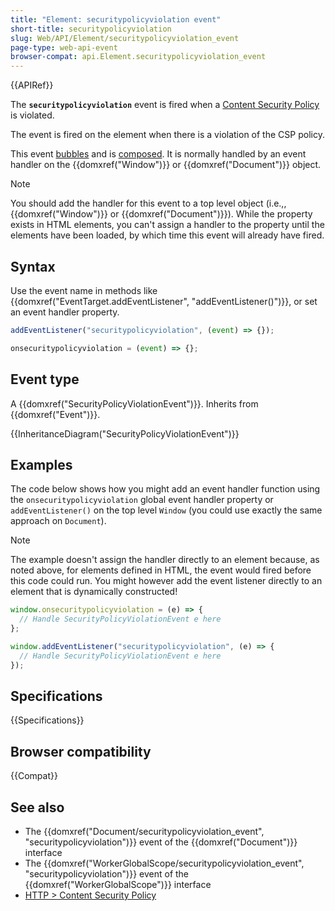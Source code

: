 ```yaml
---
title: "Element: securitypolicyviolation event"
short-title: securitypolicyviolation
slug: Web/API/Element/securitypolicyviolation_event
page-type: web-api-event
browser-compat: api.Element.securitypolicyviolation_event
---
```


{{APIRef}}

The **`securitypolicyviolation`** event is fired when a [Content Security Policy](/en-US/docs/Web/HTTP/Guides/CSP) is violated.

The event is fired on the element when there is a violation of the CSP policy.

This event [bubbles](/en-US/docs/Learn_web_development/Core/Scripting/Event_bubbling) and is [composed](/en-US/docs/Web/API/Event/composed).
It is normally handled by an event handler on the {{domxref("Window")}} or {{domxref("Document")}} object.

> [!NOTE]
> You should add the handler for this event to a top level object (i.e.,, {{domxref("Window")}} or {{domxref("Document")}}).
> While the property exists in HTML elements, you can't assign a handler to the property until the elements have been loaded, by which time this event will already have fired.

## Syntax

Use the event name in methods like {{domxref("EventTarget.addEventListener", "addEventListener()")}}, or set an event handler property.

```js
addEventListener("securitypolicyviolation", (event) => {});

onsecuritypolicyviolation = (event) => {};
```

## Event type

A {{domxref("SecurityPolicyViolationEvent")}}. Inherits from {{domxref("Event")}}.

{{InheritanceDiagram("SecurityPolicyViolationEvent")}}

## Examples

The code below shows how you might add an event handler function using the `onsecuritypolicyviolation` global event handler property or `addEventListener()` on the top level `Window` (you could use exactly the same approach on `Document`).

> [!NOTE]
> The example doesn't assign the handler directly to an element because, as noted above, for elements defined in HTML, the event would fired before this code could run.
> You might however add the event listener directly to an element that is dynamically constructed!

```js
window.onsecuritypolicyviolation = (e) => {
  // Handle SecurityPolicyViolationEvent e here
};

window.addEventListener("securitypolicyviolation", (e) => {
  // Handle SecurityPolicyViolationEvent e here
});
```

## Specifications

{{Specifications}}

## Browser compatibility

{{Compat}}

## See also

- The {{domxref("Document/securitypolicyviolation_event", "securitypolicyviolation")}} event of the {{domxref("Document")}} interface
- The {{domxref("WorkerGlobalScope/securitypolicyviolation_event", "securitypolicyviolation")}} event of the {{domxref("WorkerGlobalScope")}} interface
- [HTTP > Content Security Policy](/en-US/docs/Web/HTTP/Guides/CSP)
